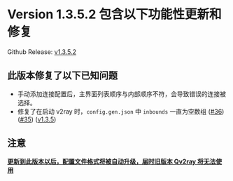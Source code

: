 # Version 1.3.5.2 包含以下功能性更新和修复

Github Release: [v1.3.5.2](https://github.com/lhy0403/Qv2ray/releases/tag/v1.3.5.2)

## 此版本修复了以下已知问题

- 手动添加连接配置后，主界面列表顺序与内部顺序不符，会导致错误的连接被选择。
- 修复了在启动 v2ray 时，`config.gen.json` 中 `inbounds` 一直为空数组 ([#36](https://github.com/lhy0403/Qv2ray/issues/36)) ([#35](https://github.com/lhy0403/Qv2ray/issues/35)) ([v1.3.5](https://github.com/lhy0403/Qv2ray/releases/tag/v1.3.5))

## 注意

**<u>更新到此版本以后，配置文件格式将被自动升级，届时旧版本 Qv2ray 将无法使用</u>**


